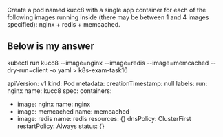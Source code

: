 Create a pod named kucc8 with a single app container for each of the following images running inside (there may be between 1 and 4 images specified): nginx + redis + memcached. 


## Below is my answer 

kubectl run kucc8 --image=nginx --image=redis --image=memcached --dry-run=client -o yaml > k8s-exam-task16 

apiVersion: v1
kind: Pod
metadata:
  creationTimestamp: null
  labels:
    run: nginx
  name: kucc8
spec:
  containers:
  - image: nginx
    name: nginx
  - image: memcached
    name: memcached
  - image: redis
    name: redis
    resources: {}
  dnsPolicy: ClusterFirst
  restartPolicy: Always
status: {}

